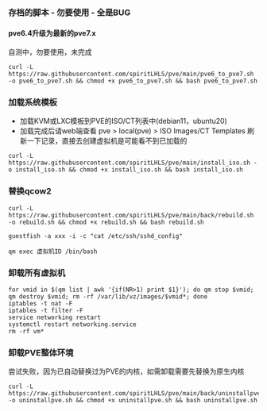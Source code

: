 
### 存档的脚本 - 勿要使用 - 全是BUG

#### pve6.4升级为最新的pve7.x

自测中，勿要使用，未完成

```
curl -L https://raw.githubusercontent.com/spiritLHLS/pve/main/pve6_to_pve7.sh -o pve6_to_pve7.sh && chmod +x pve6_to_pve7.sh && bash pve6_to_pve7.sh
```

### 加载系统模板

- 加载KVM或LXC模板到PVE的ISO/CT列表中(debian11，ubuntu20)
- 加载完成后请web端查看 pve > local(pve) > ISO Images/CT Templates 刷新一下记录，直接去创建虚拟机是可能看不到已加载的

```
curl -L https://raw.githubusercontent.com/spiritLHLS/pve/main/install_iso.sh -o install_iso.sh && chmod +x install_iso.sh && bash install_iso.sh
```

### 替换qcow2

```
curl -L https://raw.githubusercontent.com/spiritLHLS/pve/main/back/rebuild.sh -o rebuild.sh && chmod +x rebuild.sh && bash rebuild.sh
```

```
guestfish -a xxx -i -c "cat /etc/ssh/sshd_config"
```

```
qm exec 虚拟机ID /bin/bash
```

### 卸载所有虚拟机

```
for vmid in $(qm list | awk '{if(NR>1) print $1}'); do qm stop $vmid; qm destroy $vmid; rm -rf /var/lib/vz/images/$vmid*; done
iptables -t nat -F
iptables -t filter -F
service networking restart
systemctl restart networking.service
rm -rf vm*
```

### 卸载PVE整体环境

尝试失败，因为已自动替换过为PVE的内核，如需卸载需要先替换为原生内核

```
curl -L https://raw.githubusercontent.com/spiritLHLS/pve/main/back/uninstallpve.sh -o uninstallpve.sh && chmod +x uninstallpve.sh && bash uninstallpve.sh
```

